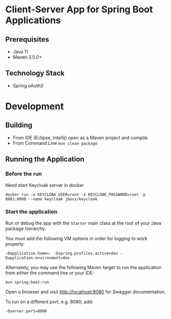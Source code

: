 # Client-Server App for Spring Boot Applications
## Prerequisites
* Java 11
* Maven 3.5.0+

## Technology Stack
- Spring oAuth2

# Development
## Building
* From IDE (Eclipse, Intellij) open as a Maven project and compile.
* From Command Line `mvn clean package`

## Running the Application

### Before the run
Need start Keycloak server in docker
```
docker run -e KEYCLOAK_USER=root -e KEYCLOAK_PASSWORD=root -p 8081:8080 --name keycloak jboss/keycloak
```

### Start the application

Run or debug the app with the `Starter` main class at the root of your Java package hierarchy.

You must add the following VM options in order for logging to work properly:
```
-Dapplication.home=. -Dspring.profiles.active=dev -Dapplication.environment=dev
```
Alternately, you may use the following Maven target to run the application from either the command line or your IDE:
```
mvn spring-boot:run
```
Open a browser and visit [http://localhost:8080](http://localhost:8080) for Swagger documentation.

To run on a different port, e.g. 8090, add:
```
-Dserver.port=8090
```